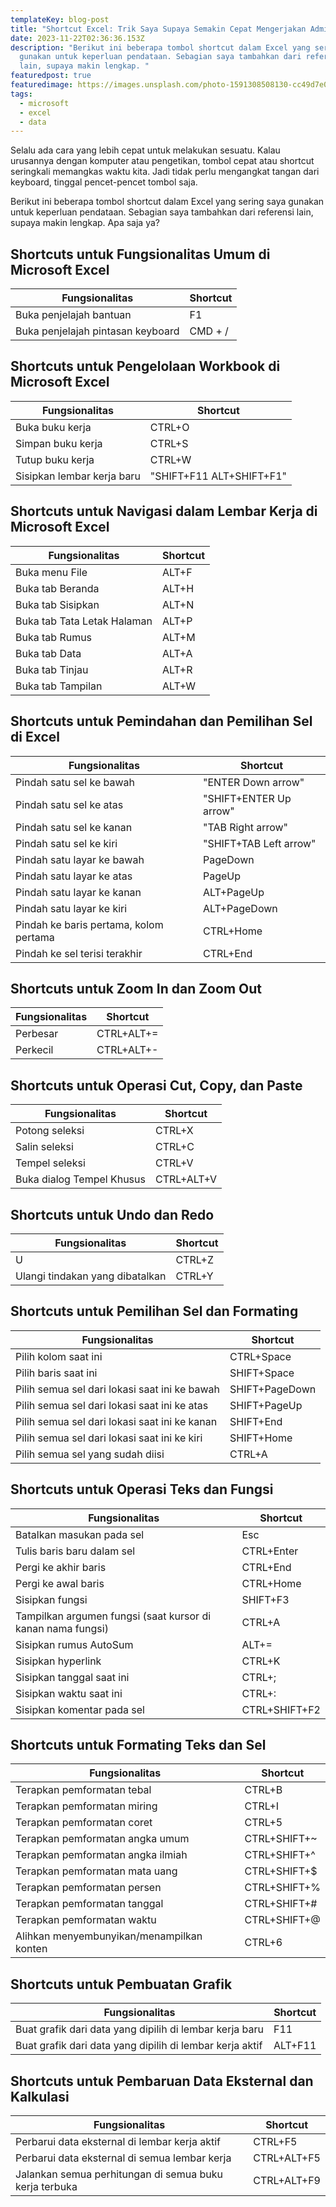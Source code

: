 ```yaml
---
templateKey: blog-post
title: "Shortcut Excel: Trik Saya Supaya Semakin Cepat Mengerjakan Administrasi Data"
date: 2023-11-22T02:36:36.153Z
description: "B﻿erikut ini beberapa tombol shortcut dalam Excel yang sering saya
  gunakan untuk keperluan pendataan. Sebagian saya tambahkan dari referensi
  lain, supaya makin lengkap. "
featuredpost: true
featuredimage: https://images.unsplash.com/photo-1591308508130-cc49d7e02bcb?q=80&w=1740&auto=format&fit=crop&ixlib=rb-4.0.3&ixid=M3wxMjA3fDB8MHxwaG90by1wYWdlfHx8fGVufDB8fHx8fA%3D%3D
tags:
  - microsoft
  - excel
  - data
---
```

Selalu ada cara yang lebih cepat untuk melakukan sesuatu. Kalau urusannya dengan komputer atau pengetikan, tombol cepat atau shortcut seringkali memangkas waktu kita. Jadi tidak perlu mengangkat tangan dari keyboard, tinggal pencet-pencet tombol saja.

B﻿erikut ini beberapa tombol shortcut dalam Excel yang sering saya gunakan untuk keperluan pendataan. Sebagian saya tambahkan dari referensi lain, supaya makin lengkap. Apa saja ya?



## Shortcuts untuk Fungsionalitas Umum di Microsoft Excel

| Fungsionalitas                    | Shortcut |
| --------------------------------- | -------- |
| Buka penjelajah bantuan           | F1       |
| Buka penjelajah pintasan keyboard | CMD + /  |

## Shortcuts untuk Pengelolaan Workbook di Microsoft Excel

| Fungsionalitas             | Shortcut                 |
| -------------------------- | ------------------------ |
| Buka buku kerja            | CTRL+O                   |
| Simpan buku kerja          | CTRL+S                   |
| Tutup buku kerja           | CTRL+W                   |
| Sisipkan lembar kerja baru | "SHIFT+F11 ALT+SHIFT+F1" |

## Shortcuts untuk Navigasi dalam Lembar Kerja di Microsoft Excel

| Fungsionalitas              | Shortcut |
| --------------------------- | -------- |
| Buka menu File              | ALT+F    |
| Buka tab Beranda            | ALT+H    |
| Buka tab Sisipkan           | ALT+N    |
| Buka tab Tata Letak Halaman | ALT+P    |
| Buka tab Rumus              | ALT+M    |
| Buka tab Data               | ALT+A    |
| Buka tab Tinjau             | ALT+R    |
| Buka tab Tampilan           | ALT+W    |

## Shortcuts untuk Pemindahan dan Pemilihan Sel di Excel

| Fungsionalitas                         | Shortcut               |
| -------------------------------------- | ---------------------- |
| Pindah satu sel ke bawah               | "ENTER Down arrow"     |
| Pindah satu sel ke atas                | "SHIFT+ENTER Up arrow" |
| Pindah satu sel ke kanan               | "TAB Right arrow"      |
| Pindah satu sel ke kiri                | "SHIFT+TAB Left arrow" |
| Pindah satu layar ke bawah             | PageDown               |
| Pindah satu layar ke atas              | PageUp                 |
| Pindah satu layar ke kanan             | ALT+PageUp             |
| Pindah satu layar ke kiri              | ALT+PageDown           |
| Pindah ke baris pertama, kolom pertama | CTRL+Home              |
| Pindah ke sel terisi terakhir          | CTRL+End               |

## Shortcuts untuk Zoom In dan Zoom Out

| Fungsionalitas | Shortcut   |
| -------------- | ---------- |
| Perbesar       | CTRL+ALT+= |
| Perkecil       | CTRL+ALT+- |

## Shortcuts untuk Operasi Cut, Copy, dan Paste

| Fungsionalitas            | Shortcut   |
| ------------------------- | ---------- |
| Potong seleksi            | CTRL+X     |
| Salin seleksi             | CTRL+C     |
| Tempel seleksi            | CTRL+V     |
| Buka dialog Tempel Khusus | CTRL+ALT+V |

## Shortcuts untuk Undo dan Redo

| Fungsionalitas                  | Shortcut |
| ------------------------------- | -------- |
| U                               | CTRL+Z   |
| Ulangi tindakan yang dibatalkan | CTRL+Y   |

## Shortcuts untuk Pemilihan Sel dan Formating

| Fungsionalitas                                | Shortcut       |
| --------------------------------------------- | -------------- |
| Pilih kolom saat ini                          | CTRL+Space     |
| Pilih baris saat ini                          | SHIFT+Space    |
| Pilih semua sel dari lokasi saat ini ke bawah | SHIFT+PageDown |
| Pilih semua sel dari lokasi saat ini ke atas  | SHIFT+PageUp   |
| Pilih semua sel dari lokasi saat ini ke kanan | SHIFT+End      |
| Pilih semua sel dari lokasi saat ini ke kiri  | SHIFT+Home     |
| Pilih semua sel yang sudah diisi              | CTRL+A         |

## Shortcuts untuk Operasi Teks dan Fungsi

| Fungsionalitas                                              | Shortcut      |
| ----------------------------------------------------------- | ------------- |
| Batalkan masukan pada sel                                   | Esc           |
| Tulis baris baru dalam sel                                  | CTRL+Enter    |
| Pergi ke akhir baris                                        | CTRL+End      |
| Pergi ke awal baris                                         | CTRL+Home     |
| Sisipkan fungsi                                             | SHIFT+F3      |
| Tampilkan argumen fungsi (saat kursor di kanan nama fungsi) | CTRL+A        |
| Sisipkan rumus AutoSum                                      | ALT+=         |
| Sisipkan hyperlink                                          | CTRL+K        |
| Sisipkan tanggal saat ini                                   | CTRL+;        |
| Sisipkan waktu saat ini                                     | CTRL+:        |
| Sisipkan komentar pada sel                                  | CTRL+SHIFT+F2 |

## Shortcuts untuk Formating Teks dan Sel

| Fungsionalitas                            | Shortcut     |
| ----------------------------------------- | ------------ |
| Terapkan pemformatan tebal                | CTRL+B       |
| Terapkan pemformatan miring               | CTRL+I       |
| Terapkan pemformatan coret                | CTRL+5       |
| Terapkan pemformatan angka umum           | CTRL+SHIFT+~ |
| Terapkan pemformatan angka ilmiah         | CTRL+SHIFT+^ |
| Terapkan pemformatan mata uang            | CTRL+SHIFT+$ |
| Terapkan pemformatan persen               | CTRL+SHIFT+% |
| Terapkan pemformatan tanggal              | CTRL+SHIFT+# |
| Terapkan pemformatan waktu                | CTRL+SHIFT+@ |
| Alihkan menyembunyikan/menampilkan konten | CTRL+6       |

## Shortcuts untuk Pembuatan Grafik

| Fungsionalitas                                           | Shortcut |
| -------------------------------------------------------- | -------- |
| Buat grafik dari data yang dipilih di lembar kerja baru  | F11      |
| Buat grafik dari data yang dipilih di lembar kerja aktif | ALT+F11  |

## Shortcuts untuk Pembaruan Data Eksternal dan Kalkulasi

| Fungsionalitas                                         | Shortcut    |
| ------------------------------------------------------ | ----------- |
| Perbarui data eksternal di lembar kerja aktif          | CTRL+F5     |
| Perbarui data eksternal di semua lembar kerja          | CTRL+ALT+F5 |
| Jalankan semua perhitungan di semua buku kerja terbuka | CTRL+ALT+F9 |